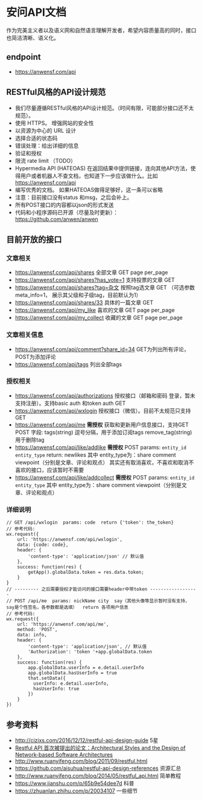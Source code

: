 安问API文档
========


作为完美主义者以及语义网和自然语言理解开发者，希望内容质量高的同时，接口也简洁清晰、语义化。

## endpoint
- <https://anwensf.com/api>

## RESTful风格的API设计规范
- 我们尽量遵循RESTful风格的API设计规范。（时间有限，可能部分接口还不太规范）。
- 使用 HTTPS。 增强网站的安全性
- 以资源为中心的 URL 设计
- 选择合适的状态码
- 错误处理：给出详细的信息
- 验证和授权
- 限流 rate limit （TODO）
-  Hypermedia API (HATEOAS)  在返回结果中提供链接，连向其他API方法，使得用户或者机器人不查文档，也知道下一步应该做什么。比如 <https://anwensf.com/api>
- 编写优秀的文档。 如果HATEOAS做得足够好，这一条可以省略
- 注意：目前接口没有status 和msg，之后会补上。
- 所有POST接口的内容都以json的形式发送
- 代码和小程序源码已开源（尽量及时更新）：<https://github.com/anwen/anwen>

## 目前开放的接口
### 文章相关
- <https://anwensf.com/api/shares> 全部文章 GET page per_page
- <https://anwensf.com/api/shares?has_vote=1> 支持投票的文章 GET
- <https://anwensf.com/api/shares?tag=杂文> 按照tag选文章 GET  （可选参数 meta_info=1， 展示其父级和子级tag，目前默认为1）
- <https://anwensf.com/api/shares/33> 具体的一篇文章 GET
- <https://anwensf.com/api/my_like> 喜欢的文章 GET page per_page
- <https://anwensf.com/api/my_collect> 收藏的文章 GET page per_page

### 文章相关信息
- <https://anwensf.com/api/comment?share_id=34> GET为列出所有评论，POST为添加评论
- <https://anwensf.com/api/tags> 列出全部tags

### 授权相关
- <https://anwensf.com/api/authorizations>  授权接口（邮箱和密码 登录，暂未支持注册）。支持basic auth 和token auth GET
- <https://anwensf.com/api/wxlogin>  授权接口（微信）。目前不太规范只支持 GET
- <https://anwensf.com/api/me>  **需授权**  获取和更新用户信息接口，支持GET  POST     字段: tags(string) 逗号分隔，用于添加订阅tags   remove_tag(string) 用于删除tag
- <https://anwensf.com/api/like/addlike>  **需授权**  POST params: `entity_id entity_type` return: newlikes   其中 entity_type为：share comment viewpoint（分别是文章、评论和观点） 其实还有取消喜欢，不喜欢和取消不喜欢的接口，应该暂时不需要
- <https://anwensf.com/api/like/addcollect>  **需授权**  POST params: `entity_id entity_type`      其中 entity_type为：share comment viewpoint（分别是文章、评论和观点）


### 详细说明

    // GET /api/wxlogin  params: code  return {'token': the_token}
    // 参考代码:
    wx.request({
        url: 'https://anwensf.com/api/wxlogin',
        data: {code: code},
        header: {
            'content-type': 'application/json' // 默认值
        },
        success: function(res) {
            getApp().globalData.token = res.data.token;
        }
    }
    // --------- 之后需要授权才能访问的接口需要header中带token ------------------
    // POST /api/me  params: nickName city  say（其他头像等显示暂时没有支持，say是个性签名，各参数都是选填）  return 各项用户信息
    // 参考代码:
    wx.request({
        url: 'https://anwensf.com/api/me',
        method: 'POST',
        data: info,
        header: {
            'content-type': 'application/json', // 默认值
            'Authorization': 'token '+app.globalData.token
        },
        success: function(res) {
            app.globalData.userInfo = e.detail.userInfo
            app.globalData.hasUserInfo = true
            that.setData({
              userInfo: e.detail.userInfo,
              hasUserInfo: true
            })
        }
    })


## 参考资料
- <http://cizixs.com/2016/12/12/restful-api-design-guide>  5星
- [Restful API 首次被提出的论文：Architectural Styles and the Design of Network-based Software Architectures](http://www.ics.uci.edu/~fielding/pubs/dissertation/top.htm)
- <http://www.ruanyifeng.com/blog/2011/09/restful.html>
- <https://github.com/aisuhua/restful-api-design-references> 资源汇总
- <http://www.ruanyifeng.com/blog/2014/05/restful_api.html> 简单教程
- <https://www.jianshu.com/p/65b9e54dee7d>  科普
- <https://zhuanlan.zhihu.com/p/20034107> 一些细节